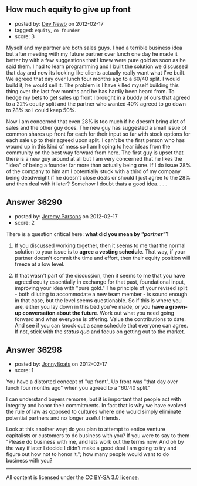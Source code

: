 ## How much equity to give up front

- posted by: [Dev Newb](https://stackexchange.com/users/-1/16476-dev-newb) on 2012-02-17
- tagged: `equity`, `co-founder`
- score: 3

Myself and my partner are both sales guys. I had a terrible business idea but after meeting with my future partner over lunch one day he made it better by with a few suggestions that I knew were pure gold as soon as he said them. I had to learn programming and I built the solution we discussed that day and now its looking like clients actually really want what I've built. We agreed that day over lunch four months ago to a 60/40 split. I would build it, he would sell it. The problem is I have killed myself building this thing over the last few months and he has hardly been heard from. To hedge my bets to get sales up front I brought in a buddy of ours that agreed to a 22% equity split and the partner who wanted 40% agreed to go down to 28% so I could keep 50%. 

Now I am concerned that even 28% is too much if he doesn't bring alot of sales and the other guy does. The new guy has suggested a small issue of common shares up front for each for their input so far with stock options for each sale up to their agreed upon split. I can't be the first person who has wound up in this kind of mess so I am hoping to hear ideas from the community on the best way forward from here. The first guy is upset that there is a new guy around at all but I am very concerned that he likes the "idea" of being a founder far more than actually being one. If I do issue 28% of the company to him am I potentially stuck with a third of my company being deadweight if he doesn't close deals or should I just agree to the 28% and then deal with it later? Somehow I doubt thats a good idea.......


## Answer 36290

- posted by: [Jeremy Parsons](https://stackexchange.com/users/-1/4291-jeremy-parsons) on 2012-02-17
- score: 2

There is a question critical here: **what did you mean by *"partner"*?**

 1. If you discussed working together, then it seems to me that the normal solution to your issue is to **agree a vesting schedule**. That way, if your partner doesn't commit the time and effort, then their equity position will freeze at a low level.

 2. If that wasn't part of the discussion, then it seems to me that you have agreed equity essentially in exchange for that past, foundational input, improving your idea with "pure gold." The principle of your revised split - both diluting to accommodate a new team member - is sound enough in that case, but the level seems questionable. So if this is where you are, either you lay down in this bed you've made, or you **have a grown-up conversation about the future**. Work out what you need going forward and what everyone is offering. Value the contributions to date. And see if you can knock out a sane schedule that everyone can agree. If not, stick with the *status quo* and focus on getting out to the market.


## Answer 36298

- posted by: [JonnyBoats](https://stackexchange.com/users/-1/3100-jonnyboats) on 2012-02-17
- score: 1

You have a distorted concept of "up front". Up front was "that day over lunch four months ago" when you agreed to a "60/40 split."

I can understand buyers remorse, but it is important that people act with integrity and honor their commitments. In fact that is why we have evolved the rule of law as opposed to cultures where one would simply eliminate potential partners and no longer useful friends. 

Look at this another way; do you plan to attempt to entice venture capitalists or customers to do business with you? If you were to say to them "Please do business with me, and lets work out the terms now. And oh by the way if later I decide I didn't make a good deal I am going to try and figure out how not to honor it."; how many people would want to do business with you?




---

All content is licensed under the [CC BY-SA 3.0 license](https://creativecommons.org/licenses/by-sa/3.0/).
